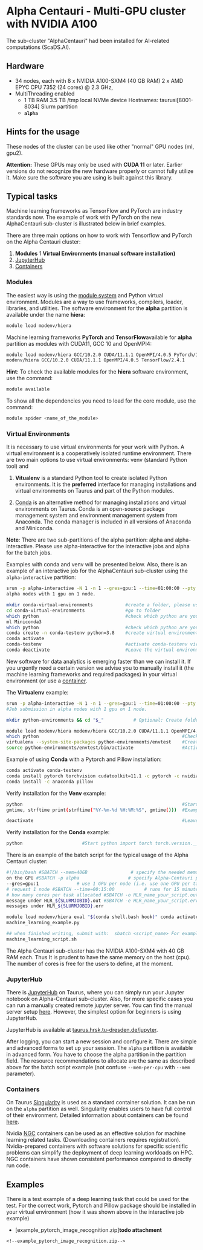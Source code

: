 # Alpha Centauri - Multi-GPU cluster with NVIDIA A100

The sub-cluster "AlphaCentauri" had been installed for AI-related computations (ScaDS.AI).

## Hardware

- 34 nodes, each with 8 x NVIDIA A100-SXM4 (40 GB RAM) 2 x AMD EPYC CPU 7352 (24 cores) @ 2.3 GHz,
- MultiThreading enabled
  - 1 TB RAM 3.5 TB /tmp local NVMe device Hostnames: taurusi\[8001-8034\] Slurm partition
  - **`alpha`**

## Hints for the usage

These nodes of the cluster can be used like other "normal" GPU nodes (ml, gpu2).

**Attention:** These GPUs may only be used with **CUDA 11** or later. Earlier versions do not
recognize the new hardware properly or cannot fully utilize it. Make sure the software you are using
is built against this library.

## Typical tasks

Machine learning frameworks as TensorFlow and PyTorch are industry
standards now. The example of work with PyTorch on the new AlphaCentauri sub-cluster is illustrated
below in brief examples.

There are three main options on how to work with Tensorflow and PyTorch on the Alpha Centauri
cluster:

1. **Modules**
1  **Virtual Environments (manual software installation)**
1. [JupyterHub](https://taurus.hrsk.tu-dresden.de/)
1. [Containers](../software/containers.md)

### Modules

The easiest way is using the [module system](../software/modules.md) and Python virtual environment.
Modules are a way to use frameworks, compilers, loader, libraries, and utilities. The software
environment for the **alpha** partition is available under the name **hiera**:

```Bash
module load modenv/hiera
```

Machine learning frameworks **PyTorch** and **TensorFlow**available for **alpha** partition as
modules with CUDA11, GCC 10 and OpenMPI4:

```Bash
module load modenv/hiera GCC/10.2.0 CUDA/11.1.1 OpenMPI/4.0.5 PyTorch/1.7.1 module load
modenv/hiera GCC/10.2.0 CUDA/11.1.1 OpenMPI/4.0.5 TensorFlow/2.4.1
```

**Hint**: To check the available modules for the **hiera** software environment, use the command:

```Bash
module available
```

To show all the dependencies you need to load for the core module, use the command:

```Bash
module spider <name_of_the_module>
```

### Virtual Environments

It is necessary to use virtual environments for your work with Python. A virtual environment is a
cooperatively isolated runtime environment.  There are two main options to use virtual environments:
venv (standard Python tool) and

1. **Vitualenv** is a standard Python tool to create isolated Python environments. It is the
**preferred** interface for managing installations and virtual environments on Taurus and part of
the Python modules.

1. [Conda](https://conda.io/projects/conda/en/latest/user-guide/tasks/manage-environments.html#activating-an-environment)
is an alternative method for managing installations and virtual environments on Taurus. Conda is an
open-source package management system and environment management system from Anaconda. The conda
manager is included in all versions of Anaconda and Miniconda.

**Note**: There are two sub-partitions of the alpha partition: alpha and
alpha-interactive. Please use alpha-interactive for the interactive jobs and alpha for the batch
jobs.

Examples with conda and venv will be presented below. Also, there is an example of an interactive
job for the AlphaCentauri sub-cluster using the `alpha-interactive` partition:

```Bash
srun -p alpha-interactive -N 1 -n 1 --gres=gpu:1 --time=01:00:00 --pty bash  # Job submission in
alpha nodes with 1 gpu on 1 node.

mkdir conda-virtual-environments            #create a folder, please use Workspaces!
cd conda-virtual-environments               #go to folder
which python                                #check which python are you using ml modenv/hiera
ml Miniconda3
which python                                #check which python are you using now
conda create -n conda-testenv python=3.8    #create virtual environment with the name conda-testenv and Python version 3.8
conda activate
conda-testenv                               #activate conda-testenv virtual environment
conda deactivate                            #Leave the virtual environment
```

New software for data analytics is emerging faster than we can install it. If you urgently need a
certain version we advise you to manually install it (the machine learning frameworks and required
packages) in your virtual environment (or use a [container](../software/containers.md).

The **Virtualenv** example:

```Bash
srun -p alpha-interactive -N 1 -n 1 --gres=gpu:1 --time=01:00:00 --pty bash
#Job submission in alpha nodes with 1 gpu on 1 node.

mkdir python-environments && cd "$_"           # Optional: Create folder. Please use Workspaces!

module load modenv/hiera modenv/hiera GCC/10.2.0 CUDA/11.1.1 OpenMPI/4.0.5 Python/3.8.6   #Changing the environment and load necessary modules
which python                                                     #Check which python are you using
virtualenv --system-site-packages python-environments/envtest    #Create virtual environment
source python-environments/envtest/bin/activate                  #Activate virtual environment. Example output: (envtest) bash-4.2$
```

Example of using **Conda** with a Pytorch and Pillow installation:

```Bash
conda activate conda-testenv
conda install pytorch torchvision cudatoolkit=11.1 -c pytorch -c nvidia
conda install -c anaconda pillow
```

Verify installation for the **Venv** example:

```Bash
python                                                           #Start python from time import
gmtime, strftime print(strftime("%Y-%m-%d %H:%M:%S", gmtime()))  #Example output: 2019-11-18 13:54:16

deactivate                                                       #Leave the virtual environment
```

Verify installation for the **Conda** example:

```Bash
python                      #Start python import torch torch.version.__version__   #Example output: 1.8.1
```

There is an example of the batch script for the typical usage of the Alpha Centauri cluster:

```Bash
#!/bin/bash #SBATCH --mem=40GB                # specify the needed memory. Same amount memory as
on the GPU #SBATCH -p alpha                  # specify Alpha-Centauri partition #SBATCH
--gres=gpu:1              # use 1 GPU per node (i.e. use one GPU per task) #SBATCH --nodes=1
# request 1 node #SBATCH --time=00:15:00           # runs for 15 minutes #SBATCH -c 2
# how many cores per task allocated #SBATCH -o HLR_name_your_script.out        # save output
message under HLR_${SLURMJOBID}.out #SBATCH -e HLR_name_your_script.err        # save error
messages under HLR_${SLURMJOBID}.err

module load modenv/hiera eval "$(conda shell.bash hook)" conda activate conda-testenv && python
machine_learning_example.py

## when finished writing, submit with:  sbatch <script_name> For example: sbatch
machine_learning_script.sh
```

The Alpha Centauri sub-cluster has the NVIDIA A100-SXM4 with 40 GB RAM each. Thus It is prudent to
have the same memory on the host (cpu). The number of cores is free for the users to define, at the
moment.

### JupyterHub

There is [JupyterHub](../software/jupyterhub.md) on Taurus, where you can simply run
your Jupyter notebook on Alpha-Centauri sub-cluster. Also, for more specific cases you can run a
manually created remote jupyter server. You can find the manual server setup
[here](../software/deep_learning.md). However, the simplest option for beginners is using
JupyterHub.

JupyterHub is available at
[taurus.hrsk.tu-dresden.de/jupyter](https://taurus.hrsk.tu-dresden.de/jupyter).

After logging, you can start a new session and configure it. There are simple and advanced forms to
set up your session. The `alpha` partition is available in advanced form. You have to choose the
alpha partition in the partition field. The resource recommendations to allocate are
the same as described above for the batch script example (not confuse `--mem-per-cpu` with `--mem`
parameter).

### Containers

On Taurus [Singularity](https://sylabs.io/) is used as a standard container
solution. It can be run on the `alpha` partition as well. Singularity enables users to have full
control of their environment. Detailed information about containers can be found
[here](../software/containers.md).

Nvidia
[NGC](https://developer.nvidia.com/blog/how-to-run-ngc-deep-learning-containers-with-singularity/)
containers can be used as an effective solution for machine learning related tasks. (Downloading
containers requires registration).  Nvidia-prepared containers with software solutions for specific
scientific problems can simplify the deployment of deep learning workloads on HPC. NGC containers
have shown consistent performance compared to directly run code.

## Examples

There is a test example of a deep learning task that could be used for the test. For the correct
work, Pytorch and Pillow package should be installed in your virtual environment (how it was shown
above in the interactive job example)

- [example_pytorch_image_recognition.zip]**todo attachment** 
<!--%ATTACHURL%/example_pytorch_image_recognition.zip:-->
    <!--example_pytorch_image_recognition.zip-->
